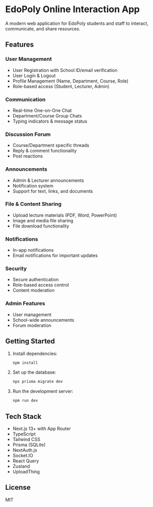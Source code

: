 # EdoPoly Online Interaction App

A modern web application for EdoPoly students and staff to interact, communicate, and share resources.

## Features

### User Management
- User Registration with School ID/email verification
- User Login & Logout
- Profile Management (Name, Department, Course, Role)
- Role-based access (Student, Lecturer, Admin)

### Communication
- Real-time One-on-One Chat
- Department/Course Group Chats
- Typing indicators & message status

### Discussion Forum
- Course/Department specific threads
- Reply & comment functionality
- Post reactions

### Announcements
- Admin & Lecturer announcements
- Notification system
- Support for text, links, and documents

### File & Content Sharing
- Upload lecture materials (PDF, Word, PowerPoint)
- Image and media file sharing
- File download functionality

### Notifications
- In-app notifications
- Email notifications for important updates

### Security
- Secure authentication
- Role-based access control
- Content moderation

### Admin Features
- User management
- School-wide announcements
- Forum moderation

## Getting Started

1. Install dependencies:
   ```bash
   npm install
   ```

2. Set up the database:
   ```bash
   npx prisma migrate dev
   ```

3. Run the development server:
   ```bash
   npm run dev
   ```

## Tech Stack

- Next.js 13+ with App Router
- TypeScript
- Tailwind CSS
- Prisma (SQLite)
- NextAuth.js
- Socket.IO
- React Query
- Zustand
- UploadThing

## License

MIT
